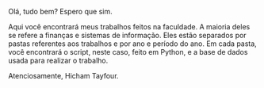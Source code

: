 Olá, tudo bem? Espero que sim.

Aqui você encontrará meus trabalhos feitos na faculdade. A maioria deles se refere a finanças e sistemas de informação. Eles estão separados por pastas referentes aos trabalhos e por ano e período do ano. Em cada pasta, você encontrará o script, neste caso, feito em Python, e a base de dados usada para realizar o trabalho.

Atenciosamente, Hicham Tayfour.
